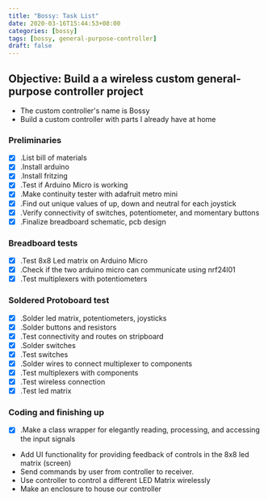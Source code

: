 ```yaml
---
title: "Bossy: Task List"
date: 2020-03-16T15:44:53+08:00
categories: [bossy]
tags: [bossy, general-purpose-controller]
draft: false
---
```


## Objective: Build a a wireless custom general-purpose controller project
- The custom controller's name is Bossy
- Build a custom controller with parts I already have at home

### Preliminaries

- [x] .List bill of materials
- [x] .Install arduino
- [x] .Install fritzing
- [x] .Test if Arduino Micro is working
- [x] .Make continuity tester with adafruit metro mini
- [x] .Find out unique values of up, down and neutral for each joystick
- [x] .Verify connectivity of switches, potentiometer, and momentary buttons
- [x] .Finalize breadboard schematic, pcb design

### Breadboard tests

- [x] .Test 8x8 Led matrix on Arduino Micro
- [x] .Check if the two arduino micro can communicate using nrf24l01
- [x] .Test multiplexers with potentiometers

### Soldered Protoboard test
- [x] .Solder led matrix, potentiometers, joysticks
- [x] .Solder buttons and resistors
- [x] .Test connectivity and routes on stripboard
- [x] .Solder switches
- [x] .Test switches
- [x] .Solder wires to connect multiplexer to components
- [x] .Test multiplexers with components
- [x] .Test wireless connection
- [x] .Test led matrix

### Coding and finishing up

- [x] .Make a class wrapper for elegantly reading, processing, and accessing the input signals
- Add UI functionality for providing feedback of controls in the 8x8 led matrix (screen)
- Send commands by user from controller to receiver.
- Use controller to control a different LED Matrix wirelessly
- Make an enclosure to house our controller

